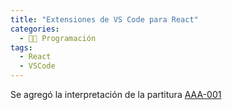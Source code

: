 ```yaml
---
title: "Extensiones de VS Code para React"
categories:
  - 👨‍💻 Programación
tags:
  - React
  - VSCode
---
```


Se agregó la interpretación de la partitura [AAA-001](/partitura-aaa-001/)
